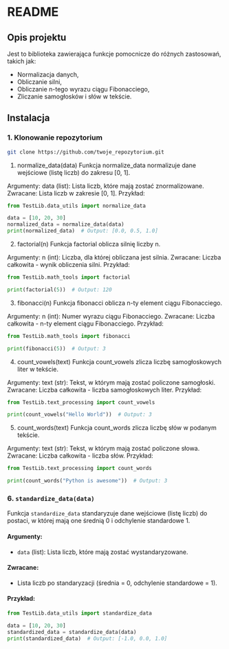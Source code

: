 # README

## Opis projektu

Jest to biblioteka zawierająca funkcje pomocnicze do różnych zastosowań, takich jak:
- Normalizacja danych,
- Obliczanie silni,
- Obliczanie n-tego wyrazu ciągu Fibonacciego,
- Zliczanie samogłosków i słów w tekście.


## Instalacja

### 1. Klonowanie repozytorium


```bash
git clone https://github.com/twoje_repozytorium.git 
```

1. normalize_data(data)
Funkcja normalize_data normalizuje dane wejściowe (listę liczb) do zakresu [0, 1].

Argumenty:
data (list): Lista liczb, które mają zostać znormalizowane.
Zwracane:
Lista liczb w zakresie [0, 1].
Przykład:
```python
from TestLib.data_utils import normalize_data

data = [10, 20, 30]
normalized_data = normalize_data(data)
print(normalized_data)  # Output: [0.0, 0.5, 1.0]
```
2. factorial(n)
Funkcja factorial oblicza silnię liczby n.

Argumenty:
n (int): Liczba, dla której obliczana jest silnia.
Zwracane:
Liczba całkowita - wynik obliczenia silni.
Przykład:
```python
from TestLib.math_tools import factorial

print(factorial(5))  # Output: 120
```
3. fibonacci(n)
Funkcja fibonacci oblicza n-ty element ciągu Fibonacciego.

Argumenty:
n (int): Numer wyrazu ciągu Fibonacciego.
Zwracane:
Liczba całkowita - n-ty element ciągu Fibonacciego.
Przykład:
```python
from TestLib.math_tools import fibonacci

print(fibonacci(5))  # Output: 3
```
4. count_vowels(text)
Funkcja count_vowels zlicza liczbę samogłoskowych liter w tekście.

Argumenty:
text (str): Tekst, w którym mają zostać policzone samogłoski.
Zwracane:
Liczba całkowita - liczba samogłoskowych liter.
Przykład:
```python
from TestLib.text_processing import count_vowels

print(count_vowels("Hello World"))  # Output: 3
```
5. count_words(text)
Funkcja count_words zlicza liczbę słów w podanym tekście.

Argumenty:
text (str): Tekst, w którym mają zostać policzone słowa.
Zwracane:
Liczba całkowita - liczba słów.
Przykład:
```python
from TestLib.text_processing import count_words

print(count_words("Python is awesome"))  # Output: 3
```

### 6. **`standardize_data(data)`**

Funkcja `standardize_data` standaryzuje dane wejściowe (listę liczb) do postaci, w której mają one średnią 0 i odchylenie standardowe 1.

#### Argumenty:
- `data` (list): Lista liczb, które mają zostać wystandaryzowane.

#### Zwracane:
- Lista liczb po standaryzacji (średnia = 0, odchylenie standardowe = 1).

#### Przykład:

```python
from TestLib.data_utils import standardize_data

data = [10, 20, 30]
standardized_data = standardize_data(data)
print(standardized_data)  # Output: [-1.0, 0.0, 1.0]

